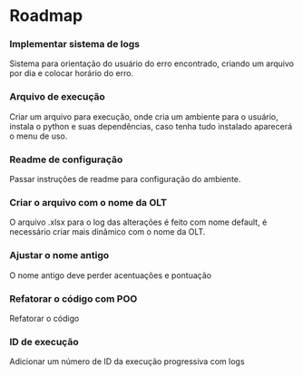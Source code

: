 # Roadmap

### Implementar sistema de logs

Sistema para orientação do usuário do erro encontrado, criando um arquivo por dia e colocar horário do erro.

### Arquivo de execução

Criar um arquivo para execução, onde cria um ambiente para o usuário, instala o python e suas dependências, caso tenha tudo instalado aparecerá o menu de uso.

### Readme de configuração

Passar instruções de readme para configuração do ambiente.

### Criar o arquivo com o nome da OLT

O arquivo .xlsx para o log das alterações é feito com nome default, é necessário criar mais dinâmico com o nome da OLT.

### Ajustar o nome antigo

O nome antigo deve perder acentuações e pontuação

### Refatorar o código com POO

Refatorar o código

### ID de execução

Adicionar um número de ID da execução progressiva com logs